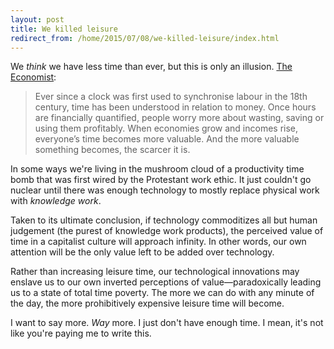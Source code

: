 ```yaml
---
layout: post
title: We killed leisure
redirect_from: /home/2015/07/08/we-killed-leisure/index.html
---
```

<p>We <em>think</em> we have less time than ever, but this is only an illusion. <a href="http://www.economist.com/news/christmas-specials/21636612-time-poverty-problem-partly-perception-and-partly-distribution-why">The Economist</a>:</p>

<blockquote>
  <p>Ever since a clock was first used to synchronise labour in the 18th century, time has been understood in relation to money. Once hours are financially quantified, people worry more about wasting, saving or using them profitably. When economies grow and incomes rise, everyone’s time becomes more valuable. And the more valuable something becomes, the scarcer it is. </p>
</blockquote>

<p>In some ways we're living in the mushroom cloud of a productivity time bomb that was first wired by the Protestant work ethic. It just couldn't go nuclear until there was enough technology to mostly replace physical work with <em>knowledge work</em>. </p>

<p>Taken to its ultimate conclusion, if technology commoditizes all but human judgement (the purest of knowledge work products), the perceived value of time in a capitalist culture will approach infinity. In other words, our own attention will be the only value left to be added over technology.</p>

<p>Rather than increasing leisure time, our technological innovations may enslave us to our own inverted perceptions of value—paradoxically leading us to a state of total time poverty. The more we can do with any minute of the day, the more prohibitively expensive leisure time will become. </p>

<p>I want to say more. <em>Way</em> more. I just don't have enough time. I mean, it's not like you're paying me to write this. </p>
